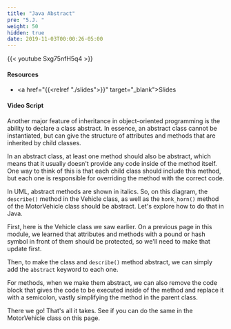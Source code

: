 ```yaml
---
title: "Java Abstract"
pre: "5.J. "
weight: 50
hidden: true
date: 2019-11-03T00:00:26-05:00
---
```


{{< youtube Sxg75nfH5q4 >}}

#### Resources

* <a href="{{<relref "./slides">}}" target="_blank">Slides</a>

#### Video Script

Another major feature of inheritance in object-oriented programming is the ability to declare a class abstract. In essence, an abstract class cannot be instantiated, but can give the structure of attributes and methods that are inherited by child classes.

In an abstract class, at least one method should also be abstract, which means that it usually doesn't provide any code inside of the method itself. One way to think of this is that each child class should include this method, but each one is responsible for overriding the method with the correct code.

In UML, abstract methods are shown in italics. So, on this diagram, the `describe()` method in the Vehicle class, as well as the `honk_horn()` method of the MotorVehicle class should be abstract. Let's explore how to do that in Java.

First, here is the Vehicle class we saw earlier. On a previous page in this module, we learned that attributes and methods with a pound or hash symbol in front of them should be protected, so we'll need to make that update first.

Then, to make the class and `describe()` method abstract, we can simply add the `abstract` keyword to each one.

For methods, when we make them abstract, we can also remove the code block that gives the code to be executed inside of the method and replace it with a semicolon, vastly simplifying the method in the parent class.

There we go! That's all it takes. See if you can do the same in the MotorVehicle class on this page.
